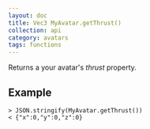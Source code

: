 ```yaml
---
layout: doc
title: Vec3 MyAvatar.getThrust()
collection: api
category: avatars
tags: functions
---
```


Returns a your avatar's _thrust_ property.

## Example

```
> JSON.stringify(MyAvatar.getThrust())
< {"x":0,"y":0,"z":0}
```
